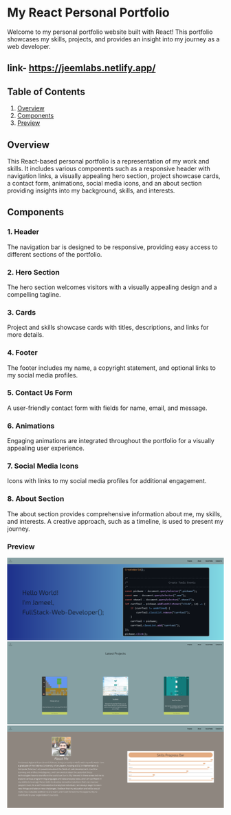 # My React Personal Portfolio

Welcome to my personal portfolio website built with React! This portfolio showcases my skills, projects, and provides an insight into my journey as a web developer.

## link- https://jeemlabs.netlify.app/

## Table of Contents

1. [Overview](#overview)
2. [Components](#components)
3. [Preview](#preview)

## Overview

This React-based personal portfolio is a representation of my work and skills. It includes various components such as a responsive header with navigation links, a visually appealing hero section, project showcase cards, a contact form, animations, social media icons, and an about section providing insights into my background, skills, and interests.

## Components

### 1. Header

The navigation bar is designed to be responsive, providing easy access to different sections of the portfolio.

### 2. Hero Section

The hero section welcomes visitors with a visually appealing design and a compelling tagline.

### 3. Cards

Project and skills showcase cards with titles, descriptions, and links for more details.

### 4. Footer

The footer includes my name, a copyright statement, and optional links to my social media profiles.

### 5. Contact Us Form

A user-friendly contact form with fields for name, email, and message.

### 6. Animations

Engaging animations are integrated throughout the portfolio for a visually appealing user experience.

### 7. Social Media Icons

Icons with links to my social media profiles for additional engagement.

### 8. About Section

The about section provides comprehensive information about me, my skills, and interests. A creative approach, such as a timeline, is used to present my journey.

### Preview 
![Hero](./src/assets/images/projpreview1.png)
![Hero](./src/assets/images/projpreview2.png)
![Hero](./src/assets/images/projpreview3.png)